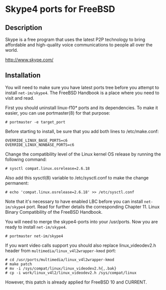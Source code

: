 Skype4 ports for FreeBSD
========================

Description
-----------
Skype is a free program that uses the latest P2P technology to bring
affordable and high-quality voice communications to people all over
the world.

http://www.skype.com/

Installation
------------
You will need to make sure you have latest ports tree before you attempt to install `net-im/skype4`. The FreeBSD Handbook is a place where you need to visit and read. 

First you should uninstall linux-f10* ports and its dependencies. To make it easier, you can use portmaster(8) for that purpose:

    # portmaster -e target_port

Before starting to install, be sure that you add both lines to /etc/make.conf:

    OVERRIDE_LINUX_BASE_PORTS=c6
    OVERRIDE_LINUX_NONBASE_PORTS=c6
    
Change the compatibility level of the Linux kernel OS release by running the following command:

    # sysctl compat.linux.osrelease=2.6.18

Also add this sysctl(8) variable to /etc/sysctl.conf to make the change permanent:

    # echo 'compat.linux.osrelease=2.6.18' >> /etc/sysctl.conf

Note that it's necessary to have enabled LBC before you can install `net-im/skype4` port. Read for further details the corresponding Chapter 11. Linux Binary Compatibility of the FreeBSD Handbook.
    
You will need to merge the skype4-ports into your /usr/ports. Now you are ready to install `net-im/skype4`.

    # portmaster net-im/skype4

If you want video calls support you should also replace linux_videodev2.h header from `multimedia/linux_v4l2wrapper-kmod` port:

    # cd /usr/ports/multimedia/linux_v4l2wrapper-kmod
    # make patch
    # mv -i /sys/compat/linux/linux_videodev2.h{,.bak}
    # cp -i work/linux_v4l2/linux_videodev2.h /sys/compat/linux
 
However, this patch is already applied for FreeBSD 10 and CURRENT.
    


